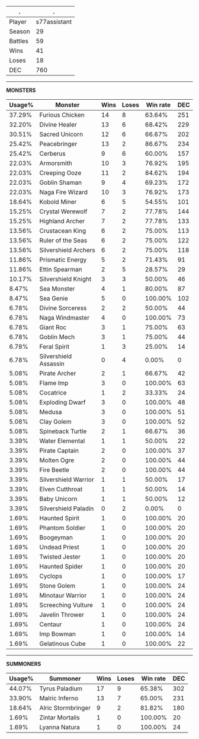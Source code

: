 .|.
|-|-
Player|s77assistant
Season|29
Battles|59
Wins|41
Loses|18
DEC|760

---
**MONSTERS**

Usage%|Monster|Wins|Loses|Win rate|DEC|
-|-|-|-|-|-|
37.29%|Furious Chicken|14|8|63.64%|251|
32.20%|Divine Healer|13|6|68.42%|229|
30.51%|Sacred Unicorn|12|6|66.67%|202|
25.42%|Peacebringer|13|2|86.67%|234|
25.42%|Cerberus|9|6|60.00%|157|
22.03%|Armorsmith|10|3|76.92%|195|
22.03%|Creeping Ooze|11|2|84.62%|194|
22.03%|Goblin Shaman|9|4|69.23%|172|
22.03%|Naga Fire Wizard|10|3|76.92%|173|
18.64%|Kobold Miner|6|5|54.55%|101|
15.25%|Crystal Werewolf|7|2|77.78%|144|
15.25%|Highland Archer|7|2|77.78%|133|
13.56%|Crustacean King|6|2|75.00%|113|
13.56%|Ruler of the Seas|6|2|75.00%|122|
13.56%|Silvershield Archers|6|2|75.00%|118|
11.86%|Prismatic Energy|5|2|71.43%|91|
11.86%|Ettin Spearman|2|5|28.57%|29|
10.17%|Silvershield Knight|3|3|50.00%|46|
8.47%|Sea Monster|4|1|80.00%|87|
8.47%|Sea Genie|5|0|100.00%|102|
6.78%|Divine Sorceress|2|2|50.00%|44|
6.78%|Naga Windmaster|4|0|100.00%|73|
6.78%|Giant Roc|3|1|75.00%|63|
6.78%|Goblin Mech|3|1|75.00%|44|
6.78%|Feral Spirit|1|3|25.00%|14|
6.78%|Silvershield Assassin|0|4|0.00%|0|
5.08%|Pirate Archer|2|1|66.67%|42|
5.08%|Flame Imp|3|0|100.00%|63|
5.08%|Cocatrice|1|2|33.33%|24|
5.08%|Exploding Dwarf|3|0|100.00%|48|
5.08%|Medusa|3|0|100.00%|51|
5.08%|Clay Golem|3|0|100.00%|52|
5.08%|Spineback Turtle|2|1|66.67%|36|
3.39%|Water Elemental|1|1|50.00%|22|
3.39%|Pirate Captain|2|0|100.00%|37|
3.39%|Molten Ogre|2|0|100.00%|44|
3.39%|Fire Beetle|2|0|100.00%|44|
3.39%|Silvershield Warrior|1|1|50.00%|17|
3.39%|Elven Cutthroat|1|1|50.00%|14|
3.39%|Baby Unicorn|1|1|50.00%|12|
3.39%|Silvershield Paladin|0|2|0.00%|0|
1.69%|Haunted Spirit|1|0|100.00%|20|
1.69%|Phantom Soldier|1|0|100.00%|20|
1.69%|Boogeyman|1|0|100.00%|20|
1.69%|Undead Priest|1|0|100.00%|20|
1.69%|Twisted Jester|1|0|100.00%|20|
1.69%|Haunted Spider|1|0|100.00%|20|
1.69%|Cyclops|1|0|100.00%|17|
1.69%|Stone Golem|1|0|100.00%|24|
1.69%|Minotaur Warrior|1|0|100.00%|24|
1.69%|Screeching Vulture|1|0|100.00%|24|
1.69%|Javelin Thrower|1|0|100.00%|24|
1.69%|Centaur|1|0|100.00%|24|
1.69%|Imp Bowman|1|0|100.00%|14|
1.69%|Gelatinous Cube|1|0|100.00%|22|

---
**SUMMONERS**

Usage%|Summoner|Wins|Loses|Win rate|DEC|
-|-|-|-|-|-|
44.07%|Tyrus Paladium|17|9|65.38%|302|
33.90%|Malric Inferno|13|7|65.00%|231|
18.64%|Alric Stormbringer|9|2|81.82%|180|
1.69%|Zintar Mortalis|1|0|100.00%|20|
1.69%|Lyanna Natura|1|0|100.00%|24|
